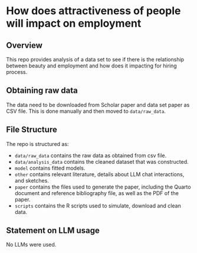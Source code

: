 # How does attractiveness of people will impact on employment

## Overview

This repo provides analysis of a data set to see if there is the relationship between beauty and employment and how does it impacting for hiring process.

## Obtaining raw data
The data need to be downloaded from Scholar paper and data set paper as CSV file. This is done manually and then moved to `data/raw_data`.

## File Structure

The repo is structured as:

-   `data/raw_data` contains the raw data as obtained from csv file.
-   `data/analysis_data` contains the cleaned dataset that was constructed.
-   `model` contains fitted models. 
-   `other` contains relevant literature, details about LLM chat interactions, and sketches.
-   `paper` contains the files used to generate the paper, including the Quarto document and reference bibliography file, as well as the PDF of the paper. 
-   `scripts` contains the R scripts used to simulate, download and clean data.


## Statement on LLM usage

No LLMs were used.


